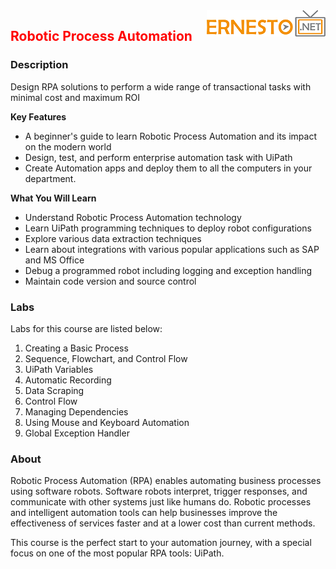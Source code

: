 <img align="right" src="./logo.png">


<h2><span style="color:red;">Robotic Process Automation</span></h2>

### Description

Design RPA solutions to perform a wide range of transactional tasks with minimal cost and maximum ROI

**Key Features**

- A beginner's guide to learn Robotic Process Automation and its impact on the modern world
- Design, test, and perform enterprise automation task with UiPath
- Create Automation apps and deploy them to all the computers in your department.

**What You Will Learn**

- Understand Robotic Process Automation technology
- Learn UiPath programming techniques to deploy robot configurations
- Explore various data extraction techniques
- Learn about integrations with various popular applications such as SAP and MS Office
- Debug a programmed robot including logging and exception handling
- Maintain code version and source control

### Labs

Labs for this course are listed below:

1. Creating a Basic Process
2. Sequence, Flowchart, and Control Flow
3. UiPath Variables
4. Automatic Recording
5. Data Scraping
6. Control Flow
7. Managing Dependencies
8. Using Mouse and Keyboard Automation
9. Global Exception Handler

### About

Robotic Process Automation (RPA) enables automating business processes using software robots. Software robots interpret, trigger responses, and communicate with other systems just like humans do. Robotic processes and intelligent automation tools can help businesses improve the effectiveness of services faster and at a lower cost than current methods.

This course is the perfect start to your automation journey, with a special focus on one of the most popular RPA tools: UiPath.

